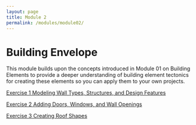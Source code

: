 ```yaml
---
layout: page
title: Module 2
permalink: /modules/module02/
---
```


# Building Envelope

This module builds upon the concepts introduced in Module 01 on Building
Elements to provide a deeper understanding of building element tectonics
for creating these elements so you can apply them to your own projects.

[Exercise 1 Modeling Wall Types, Structures, and Design Features](exercise1)

[Exercise 2 Adding Doors, Windows, and Wall Openings](exercise2)

[Exercise 3 Creating Roof Shapes](exercise3)
